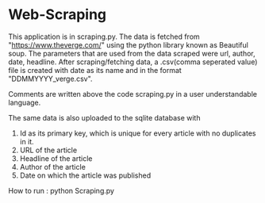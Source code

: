 # Web-Scraping
This application is in scraping.py.
The data is fetched from "https://www.theverge.com/" using the python library known as Beautiful soup.
The parameters that are used from the data scraped were url, author, date, headline.
After scraping/fetching data, a .csv(comma seperated value) file is created with date as its name and in the format "DDMMYYYY_verge.csv".

Comments are written above the code scraping.py in a user understandable language.

The same data is also uploaded to the sqlite database with
1. Id as its primary key, which is unique for every article with no duplicates in it.
2. URL of the article
3. Headline of the article
4. Author of the article
5. Date on which the article was published

How to run :
python Scraping.py
